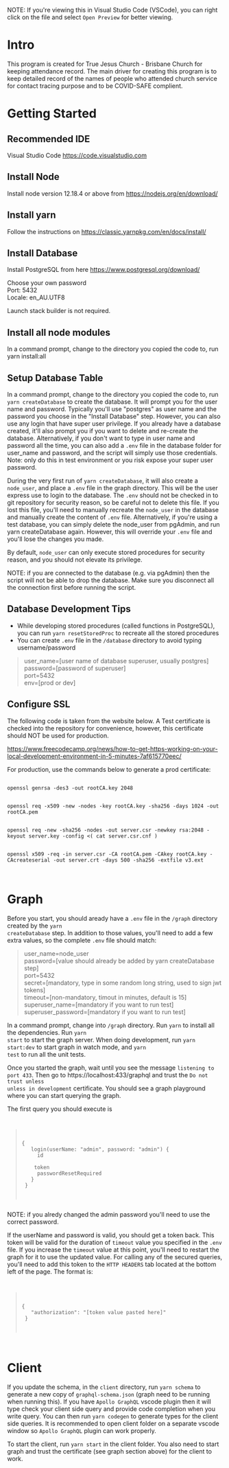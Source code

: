 NOTE: If you're viewing this in Visual Studio Code (VSCode), you can right click on the file and select <code>Open Preview</code> for better viewing.

# Intro
This program is created for True Jesus Church - Brisbane Church for keeping attendance record. The main driver for creating this program is to keep detailed record of the names of people who attended church service for contact tracing purpose and to be COVID-SAFE complient.

# Getting Started

## Recommended IDE
Visual Studio Code https://code.visualstudio.com

## Install Node
Install node version 12.18.4 or above from https://nodejs.org/en/download/

## Install yarn
Follow the instructions on https://classic.yarnpkg.com/en/docs/install/

## Install Database
Install PostgreSQL from here https://www.postgresql.org/download/

Choose your own password<br>
Port: 5432 <br>
Locale: en_AU.UTF8

Launch stack builder is not required.

## Install all node modules
In a command prompt, change to the directory you copied the code to, run <cdoe>yarn install:all</code>

## Setup Database Table

In a command prompt, change to the directory you copied the code to, run <Code>yarn createDatabase</code> to create the database. It will prompt you for the user name and password. Typically you'll use "postgres" as user name and the password you choose in the "Install Database" step. However, you can also use any login that have super user privilege. If you already have a database created, it'll also prompt you if you want to delete and re-create the database. Alternatively, if you don't want to type in user name and password all the time, you can also add a <code>.env</code> file in the database folder for user_name and password, and the script will simply use those credentials. Note: only do this in test environment or you risk expose your super user password.

During the very first run of <code>yarn createDatabase</code>, it will also create a <code>node_user</code>, and place a <code>.env</code> file in the graph directory. This will be the user express use to login to the database. The <code>.env</code> should not be checked in to git repository for security reason, so be careful not to delete this file. If you lost this file, you'll need to manually recreate the <code>node_user</code> in the database and manually create the content of <code>.env</code> file. Alternatively, if you're using a test database, you can simply delete the node_user from pgAdmin, and run yarn createDatabase again. However, this will override your <code>.env</code> file and you'll lose the changes you made.

By default, <code>node_user</code> can only execute stored procedures for security reason, and you should not elevate its privilege.

NOTE: if you are connected to the database (e.g. via pgAdmin) then the script will not be able to drop the database. Make sure you disconnect all the connection first before running the script.

## Database Development Tips
* While developing stored procedures (called functions in PostgreSQL), you can run <code>yarn resetStoredProc</code> to recreate all the stored procedures
* You can create <code>.env</code> file in the <code>/database</code> directory to avoid typing username/password
> user_name=[user name of database superuser, usually postgres]<br>
> password=[password of superuser]<br>
> port=5432<br>
> env=[prod or dev]<br>

## Configure SSL
The following code is taken from the website below. A Test certificate is checked into the repository for convenience, however, this certificate should NOT be used for production.

https://www.freecodecamp.org/news/how-to-get-https-working-on-your-local-development-environment-in-5-minutes-7af615770eec/

For production, use the commands below to generate a prod certificate:

<code>
openssl genrsa -des3 -out rootCA.key 2048<br><br>
openssl req -x509 -new -nodes -key rootCA.key -sha256 -days 1024 -out rootCA.pem<br><br>
openssl req -new -sha256 -nodes -out server.csr -newkey rsa:2048 -keyout server.key -config <( cat server.csr.cnf )<br><br>
openssl x509 -req -in server.csr -CA rootCA.pem -CAkey rootCA.key -CAcreateserial -out server.crt -days 500 -sha256 -extfile v3.ext<br><br>
</code>

# Graph
Before you start, you should aready have a <code>.env</code> file in the <code>/graph</code> directory created by the <code>yarn createDatabase</code> step. In addition to those values, you'll need to add a few extra values, so the complete <code>.env</code> file should match:
> user_name=node_user<br>
> password=[value should already be added by yarn createDatabase step]<br>
> port=5432<br>
> secret=[mandatory, type in some random long string, used to sign jwt tokens]<br>
> timeout=[non-mandatory, timout in minutes, default is 15]<br>
> superuser_name=[mandatory if you want to run test]<br>
> superuser_password=[mandatory if you want to run test]<br>

In a command prompt, change into <code>/graph</code> directory. Run <code>yarn</code> to install all the dependencies. Run <code>yarn start</code> to start the graph server. When doing development, run <code>yarn start:dev</code> to start graph in watch mode, and <code>yarn test</code> to run all the unit tests.

Once you started the graph, wait until you see the message <code>listening to port 433</code>. Then go to https://localhost:433/graphql and trust the <code>Do not trust unless unless in development</code> certificate. You should see a graph playground where you can start querying the graph.

The first query you should execute is
<code>
> {<br>
> &nbsp;&nbsp;login(userName: "admin", password: "admin") {<br>
> &nbsp;&nbsp;&nbsp;&nbsp;id<br>
> &nbsp;&nbsp;&nbsp;&nbsp;token<br>
> &nbsp;&nbsp;&nbsp;&nbsp;passwordResetRequired<br>
> &nbsp;&nbsp;}<br>
> }<br>
</code>
NOTE: if you alredy changed the admin password you'll need to use the correct password.

If the userName and password is valid, you should get a token back. This token will be valid for the duration of <code>timeout</code> value you specified in the <code>.env</code> file. If you increase the <code>timeout</code> value at this point, you'll need to restart the graph for it to use the updated value. For calling any of the secured queries, you'll need to add this token to the <code>HTTP HEADERS</code> tab located at the bottom left of the page. The format is:
<code>
> {<br>
> &nbsp;&nbsp;"authorization": "[token value pasted here]"<br>
> }<br>
</code>

# Client

If you update the schema, in the <code>client</code> directory, run <code>yarn schema</code> to generate a new copy of <code>graphql-schema.json</code> (graph need to be running when running this). If you have <code>Apollo GraphQL</code> vscode plugin then it will type check your client side query and provide code completion when you write query. You can then run <code>yarn codegen</code> to generate types for the client side queries. It is recommended to open client folder on a separate vscode window so <code>Apollo GraphQL</code> plugin can work properly.

To start the client, run <code>yarn start</code> in the <cdoe>client</code> folder. You also need to start graph and trust the certificate (see graph section above) for the client to work.